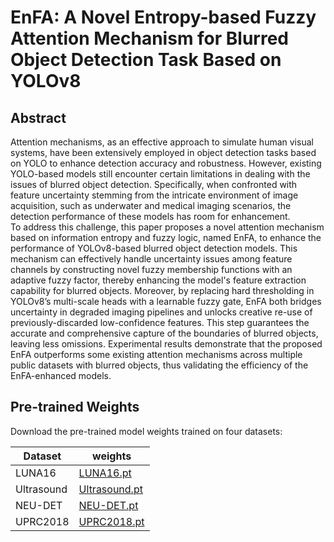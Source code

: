 # EnFA: A Novel Entropy-based Fuzzy Attention Mechanism for Blurred Object Detection Task Based on YOLOv8

## Abstract

Attention mechanisms, as an effective approach to simulate human visual systems,  have been extensively employed in object detection tasks based on YOLO to enhance detection accuracy and robustness. 
However, existing YOLO-based models still encounter certain limitations in dealing with the issues of blurred object detection.
Specifically, when confronted with feature uncertainty stemming from the intricate environment of image acquisition, such as underwater and medical imaging scenarios, the detection performance of these models has room for enhancement.  
To address this challenge, this paper proposes a novel attention mechanism based on information entropy and fuzzy logic, named EnFA, to enhance the performance of YOLOv8-based blurred object detection models. 
This mechanism can effectively handle uncertainty issues among feature channels by constructing novel fuzzy membership functions with an adaptive fuzzy factor, thereby enhancing the model's feature extraction capability for blurred objects. 
Moreover, by replacing hard thresholding in YOLOv8’s multi-scale heads with a learnable fuzzy gate, EnFA both bridges uncertainty in degraded imaging pipelines and unlocks creative re-use of previously-discarded low-confidence features. This step guarantees the accurate and comprehensive capture of the boundaries of blurred objects, leaving less omissions. 
Experimental results demonstrate that the proposed EnFA outperforms some existing attention mechanisms across multiple public datasets with blurred objects, thus validating the efficiency of the EnFA-enhanced models. 

## Pre-trained Weights

Download the pre-trained model weights trained on four datasets:

| Dataset | weights |
|---------|---------|
| LUNA16 | [LUNA16.pt](weights/LUNA16.pt) |
| Ultrasound | [Ultrasound.pt](weights/Ultrasound.pt) |
| NEU-DET | [NEU-DET.pt](weights/NEU-DET.pt) |
| UPRC2018 | [UPRC2018.pt](weights/UPRC2018.pt) |


